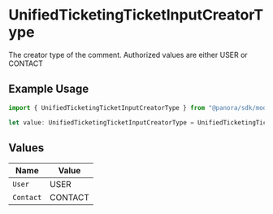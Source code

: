 # UnifiedTicketingTicketInputCreatorType

The creator type of the comment. Authorized values are either USER or CONTACT

## Example Usage

```typescript
import { UnifiedTicketingTicketInputCreatorType } from "@panora/sdk/models/components";

let value: UnifiedTicketingTicketInputCreatorType = UnifiedTicketingTicketInputCreatorType.User;
```

## Values

| Name      | Value     |
| --------- | --------- |
| `User`    | USER      |
| `Contact` | CONTACT   |